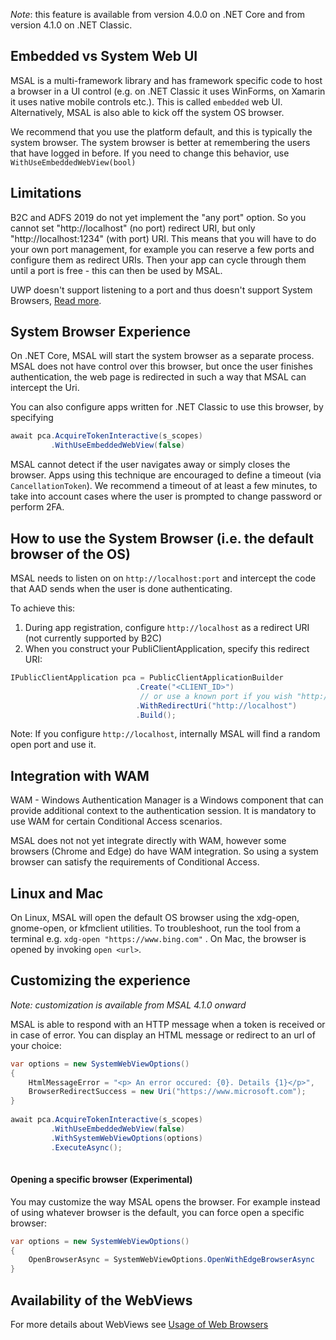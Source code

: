 _Note_: this feature is available from version 4.0.0 on .NET Core and from version 4.1.0 on .NET Classic. 

## Embedded vs System Web UI

MSAL is a multi-framework library and has framework specific code to host a browser in a UI control (e.g. on .NET Classic it uses WinForms, on Xamarin it uses native mobile controls etc.). This is called `embedded` web UI. 
Alternatively, MSAL is also able to kick off the system OS browser. 

We recommend that you use the platform default, and this is typically the system browser. The system browser is better at remembering the users that have logged in before. If you need to change this behavior, use `WithUseEmbeddedWebView(bool)`

## Limitations

B2C and ADFS 2019 do not yet implement the "any port" option. So you cannot set "http://localhost" (no port) redirect URI, but only "http://localhost:1234" (with port) URI. This means that you will have to do your own port management, for example you can reserve a few ports and configure them as redirect URIs. Then your app can cycle through them until a port is free - this can then be used by MSAL. 

UWP doesn't support listening to a port and thus doesn't support System Browsers, [Read more](https://github.com/AzureAD/microsoft-authentication-library-for-dotnet/wiki/MSAL.NET-uses-web-browser#uwp-does-not-use-the-system-webview).

## System Browser Experience

On .NET Core, MSAL will start the system browser as a separate process. MSAL does not have control over this browser, but once the user finishes authentication, the web page is redirected in such a way that MSAL can intercept the Uri. 

You can also configure apps written for .NET Classic to use this browser, by specifying

```csharp
await pca.AcquireTokenInteractive(s_scopes)
         .WithUseEmbeddedWebView(false)
```

MSAL cannot detect if the user navigates away or simply closes the browser. Apps using this technique are encouraged to define a timeout (via `CancellationToken`). We recommend a timeout of at least a few minutes, to take into account cases where the user is prompted to change password or perform 2FA.

## How to use the System Browser (i.e. the default browser of the OS)

MSAL needs to listen on on `http://localhost:port` and intercept the code that AAD sends when the user is done authenticating. 

To achieve this: 

1. During app registration, configure `http://localhost` as a redirect URI (not currently supported by B2C)
2. When you construct your PubliClientApplication, specify this redirect URI:

```csharp
IPublicClientApplication pca = PublicClientApplicationBuilder
                            .Create("<CLIENT_ID>")
                             // or use a known port if you wish "http://localhost:1234"
                            .WithRedirectUri("http://localhost")  
                            .Build();
```

Note: If you configure `http://localhost`, internally MSAL will find a random open port and use it.

## Integration with WAM

WAM - Windows Authentication Manager is a Windows component that can provide additional context to the authentication session. It is mandatory to use WAM for certain Conditional Access scenarios.

MSAL does not not yet integrate directly with WAM, however some browsers (Chrome and Edge) do have WAM integration. So using a system browser can satisfy the requirements of Conditional Access.

## Linux and Mac ## 

On Linux, MSAL will open the default OS browser using the xdg-open, gnome-open, or kfmclient utilities. To troubleshoot, run the tool from a terminal e.g. `xdg-open "https://www.bing.com"`  .
On Mac, the browser is opened by invoking `open <url>`.

## Customizing the experience ##

_Note: customization is available from MSAL 4.1.0 onward_

MSAL is able to respond with an HTTP message when a token is received or in case of error. You can display an HTML message or redirect to an url of your choice: 

```csharp
var options = new SystemWebViewOptions() 
{
    HtmlMessageError = "<p> An error occured: {0}. Details {1}</p>",
    BrowserRedirectSuccess = new Uri("https://www.microsoft.com"); 
}
 
await pca.AcquireTokenInteractive(s_scopes)
         .WithUseEmbeddedWebView(false)
         .WithSystemWebViewOptions(options)
         .ExecuteAsync();
                           
```

#### Opening a specific browser (Experimental) ##

You may customize the way MSAL opens the browser. For example instead of using whatever browser is the default, you can force open a specific browser:

```csharp
var options = new SystemWebViewOptions() 
{
    OpenBrowserAsync = SystemWebViewOptions.OpenWithEdgeBrowserAsync
}
```

## Availability of the WebViews

For more details about WebViews see [Usage of Web Browsers](https://github.com/AzureAD/microsoft-authentication-library-for-dotnet/wiki/MSAL.NET-uses-web-browser)
